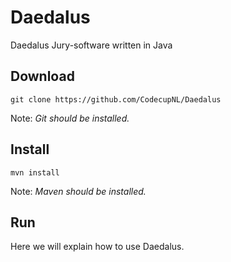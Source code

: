 # Daedalus
Daedalus Jury-software written in Java

## Download
```shell script
git clone https://github.com/CodecupNL/Daedalus
```
Note: *Git should be installed.*

## Install
```shell script
mvn install
```
Note: *Maven should be installed.*

## Run

Here we will explain how to use Daedalus.
